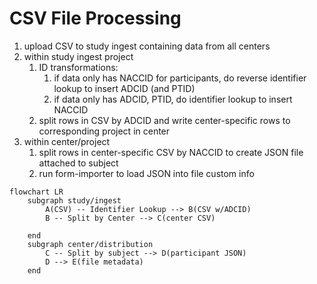 # CSV File Processing

1. upload CSV to study ingest containing data from all centers
2. within study ingest project
   1. ID transformations:
      1. if data only has NACCID for participants, do reverse identifier lookup to insert ADCID (and PTID)
      2. if data only has ADCID, PTID, do identifier lookup to insert NACCID
   2. split rows in CSV by ADCID and write center-specific rows to corresponding project in center
3. within center/project
   1. split rows in center-specific CSV by NACCID to create JSON file attached to subject
   2. run form-importer to load JSON into file custom info

```mermaid
flowchart LR
    subgraph study/ingest
        A(CSV) -- Identifier Lookup --> B(CSV w/ADCID)
        B -- Split by Center --> C(center CSV)
        
    end
    subgraph center/distribution
        C -- Split by subject --> D(participant JSON)
        D --> E(file metadata)
    end
```
